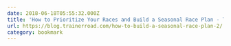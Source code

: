 ```yaml
---
date: 2018-06-18T05:55:32.000Z
title: 'How to Prioritize Your Races and Build a Seasonal Race Plan - TrainerRoad'
url: https://blog.trainerroad.com/how-to-build-a-seasonal-race-plan-2/
category: bookmark
---
```

